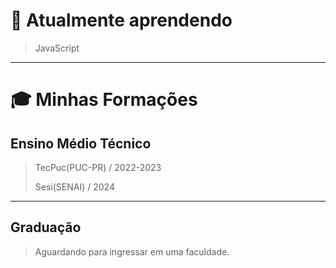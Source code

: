 # 🌱 Atualmente aprendendo
> JavaScript

___

# 🎓 Minhas Formações
## Ensino Médio Técnico
> TecPuc(PUC-PR) / 2022-2023
>
> Sesi(SENAI) / 2024
___
## Graduação
> Aguardando para ingressar em uma faculdade.

<!--
**LorenzoBordignon07/LorenzoBordignon07** is a ✨ _special_ ✨ repository because its `README.md` (this file) appears on your GitHub profile.

Here are some ideas to get you started:

- 🔭 I’m currently working on ...
- 🌱 I’m currently learning ...
- 👯 I’m looking to collaborate on ...
- 🤔 I’m looking for help with ...
- 💬 Ask me about ...
- 📫 How to reach me: ...
- 😄 Pronouns: ...
- ⚡ Fun fact: ...
-->
